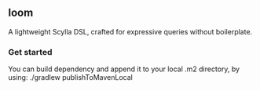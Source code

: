 ## loom

A lightweight Scylla DSL, crafted for expressive queries without boilerplate.

### Get started

You can build dependency and append it to your local .m2 directory, by using: ./gradlew publishToMavenLocal